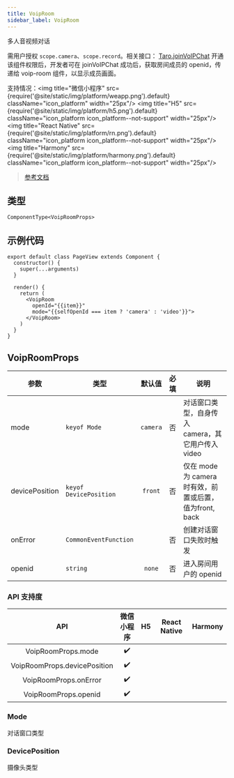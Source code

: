 ```yaml
---
title: VoipRoom
sidebar_label: VoipRoom
---
```


多人音视频对话

需用户授权 `scope.camera`、`scope.record`。相关接口： [Taro.joinVoIPChat](/docs/apis/media/voip/joinVoIPChat)
开通该组件权限后，开发者可在 joinVoIPChat 成功后，获取房间成员的 openid，传递给 voip-room 组件，以显示成员画面。

支持情况：<img title="微信小程序" src={require('@site/static/img/platform/weapp.png').default} className="icon_platform" width="25px"/> <img title="H5" src={require('@site/static/img/platform/h5.png').default} className="icon_platform icon_platform--not-support" width="25px"/> <img title="React Native" src={require('@site/static/img/platform/rn.png').default} className="icon_platform icon_platform--not-support" width="25px"/> <img title="Harmony" src={require('@site/static/img/platform/harmony.png').default} className="icon_platform icon_platform--not-support" width="25px"/>

> [参考文档](https://developers.weixin.qq.com/miniprogram/dev/component/voip-room.html)

## 类型

```tsx
ComponentType<VoipRoomProps>
```

## 示例代码

```tsx
export default class PageView extends Component {
  constructor() {
    super(...arguments)
  }

  render() {
    return (
      <VoipRoom
        openId="{{item}}"
        mode="{{selfOpenId === item ? 'camera' : 'video'}}">
      </VoipRoom>
    )
  }
}
```

## VoipRoomProps

| 参数 | 类型 | 默认值 | 必填 | 说明 |
| --- | --- | :---: | :---: | --- |
| mode | `keyof Mode` | `camera` | 否 | 对话窗口类型，自身传入 camera，其它用户传入 video |
| devicePosition | `keyof DevicePosition` | `front` | 否 | 仅在 mode 为 camera 时有效，前置或后置，值为front, back |
| onError | `CommonEventFunction` |  | 否 | 创建对话窗口失败时触发 |
| openid | `string` | `none` | 否 | 进入房间用户的 openid |

### API 支持度

| API | 微信小程序 | H5 | React Native | Harmony |
| :---: | :---: | :---: | :---: | :---: |
| VoipRoomProps.mode | ✔️ |  |  |  |
| VoipRoomProps.devicePosition | ✔️ |  |  |  |
| VoipRoomProps.onError | ✔️ |  |  |  |
| VoipRoomProps.openid | ✔️ |  |  |  |

### Mode

对话窗口类型

### DevicePosition

摄像头类型
